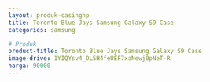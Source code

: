 ```yaml
---
layout: produk-casinghp
title: Toronto Blue Jays Samsung Galaxy S9 Case
categories: samsung

# Produk
product-title: Toronto Blue Jays Samsung Galaxy S9 Case
image-drive: 1YIQYsv4_DL5H4feUEF7xaNewj0pNeT-R
harga: 90000
---
```

